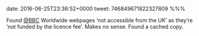 date: 2016-06-25T23:36:52+0000
tweet: 746849671822327809
%%%

Found [@BBC](https://twitter.com/BBC) Worldwide webpages ‘not accessible from the UK’ as they’re ‘not funded by the licence fee’. Makes no sense. Found a cached copy.
